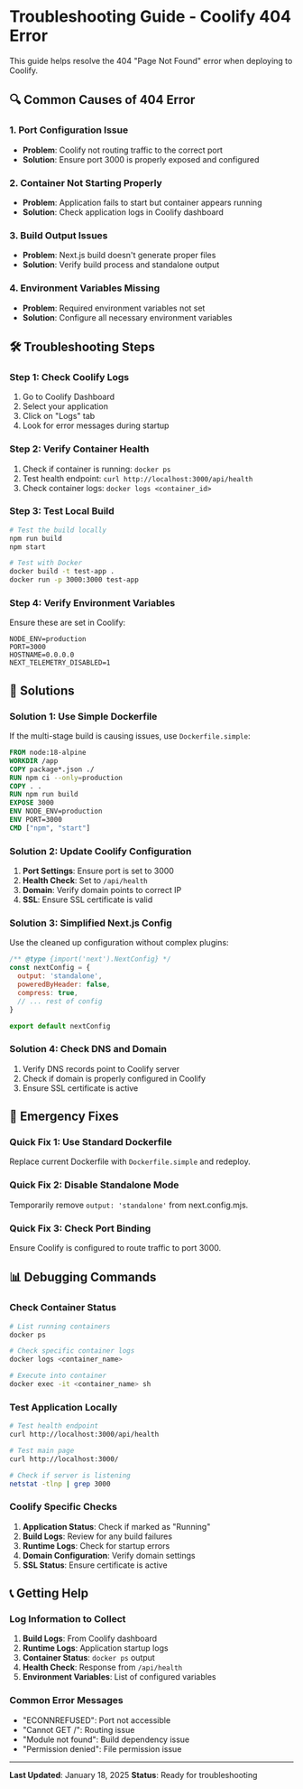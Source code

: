 # Troubleshooting Guide - Coolify 404 Error

This guide helps resolve the 404 "Page Not Found" error when deploying to Coolify.

## 🔍 Common Causes of 404 Error

### 1. **Port Configuration Issue**
- **Problem**: Coolify not routing traffic to the correct port
- **Solution**: Ensure port 3000 is properly exposed and configured

### 2. **Container Not Starting Properly**
- **Problem**: Application fails to start but container appears running
- **Solution**: Check application logs in Coolify dashboard

### 3. **Build Output Issues**
- **Problem**: Next.js build doesn't generate proper files
- **Solution**: Verify build process and standalone output

### 4. **Environment Variables Missing**
- **Problem**: Required environment variables not set
- **Solution**: Configure all necessary environment variables

## 🛠️ Troubleshooting Steps

### Step 1: Check Coolify Logs
1. Go to Coolify Dashboard
2. Select your application
3. Click on "Logs" tab
4. Look for error messages during startup

### Step 2: Verify Container Health
1. Check if container is running: `docker ps`
2. Test health endpoint: `curl http://localhost:3000/api/health`
3. Check container logs: `docker logs <container_id>`

### Step 3: Test Local Build
```bash
# Test the build locally
npm run build
npm start

# Test with Docker
docker build -t test-app .
docker run -p 3000:3000 test-app
```

### Step 4: Verify Environment Variables
Ensure these are set in Coolify:
```env
NODE_ENV=production
PORT=3000
HOSTNAME=0.0.0.0
NEXT_TELEMETRY_DISABLED=1
```

## 🔧 Solutions

### Solution 1: Use Simple Dockerfile
If the multi-stage build is causing issues, use `Dockerfile.simple`:

```dockerfile
FROM node:18-alpine
WORKDIR /app
COPY package*.json ./
RUN npm ci --only=production
COPY . .
RUN npm run build
EXPOSE 3000
ENV NODE_ENV=production
ENV PORT=3000
CMD ["npm", "start"]
```

### Solution 2: Update Coolify Configuration
1. **Port Settings**: Ensure port is set to 3000
2. **Health Check**: Set to `/api/health`
3. **Domain**: Verify domain points to correct IP
4. **SSL**: Ensure SSL certificate is valid

### Solution 3: Simplified Next.js Config
Use the cleaned up configuration without complex plugins:

```javascript
/** @type {import('next').NextConfig} */
const nextConfig = {
  output: 'standalone',
  poweredByHeader: false,
  compress: true,
  // ... rest of config
}

export default nextConfig
```

### Solution 4: Check DNS and Domain
1. Verify DNS records point to Coolify server
2. Check if domain is properly configured in Coolify
3. Ensure SSL certificate is active

## 🚨 Emergency Fixes

### Quick Fix 1: Use Standard Dockerfile
Replace current Dockerfile with `Dockerfile.simple` and redeploy.

### Quick Fix 2: Disable Standalone Mode
Temporarily remove `output: 'standalone'` from next.config.mjs.

### Quick Fix 3: Check Port Binding
Ensure Coolify is configured to route traffic to port 3000.

## 📊 Debugging Commands

### Check Container Status
```bash
# List running containers
docker ps

# Check specific container logs
docker logs <container_name>

# Execute into container
docker exec -it <container_name> sh
```

### Test Application Locally
```bash
# Test health endpoint
curl http://localhost:3000/api/health

# Test main page
curl http://localhost:3000/

# Check if server is listening
netstat -tlnp | grep 3000
```

### Coolify Specific Checks
1. **Application Status**: Check if marked as "Running"
2. **Build Logs**: Review for any build failures
3. **Runtime Logs**: Check for startup errors
4. **Domain Configuration**: Verify domain settings
5. **SSL Status**: Ensure certificate is active

## 📞 Getting Help

### Log Information to Collect
1. **Build Logs**: From Coolify dashboard
2. **Runtime Logs**: Application startup logs
3. **Container Status**: `docker ps` output
4. **Health Check**: Response from `/api/health`
5. **Environment Variables**: List of configured variables

### Common Error Messages
- "ECONNREFUSED": Port not accessible
- "Cannot GET /": Routing issue
- "Module not found": Build dependency issue
- "Permission denied": File permission issue

---

**Last Updated**: January 18, 2025
**Status**: Ready for troubleshooting